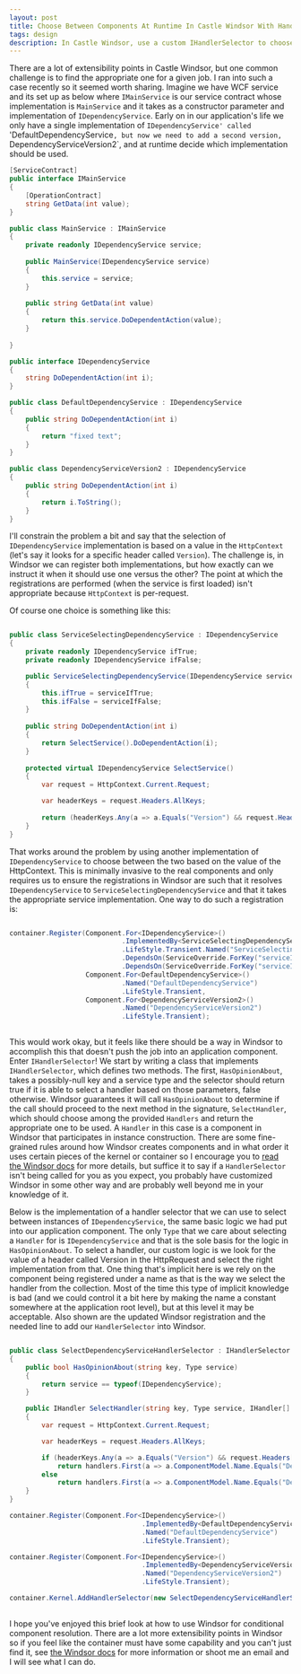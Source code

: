```yaml
---
layout: post
title: Choose Between Components At Runtime In Castle Windsor With Handler Selector
tags: design
description: In Castle Windsor, use a custom IHandlerSelector to choose between components at runtime in cases when you need to perform some kind of conditional component resolution, but both are eligible to be used in different cases. 
---
```

There are a lot of extensibility points in Castle Windsor, but one common challenge is to find the appropriate one for a given job.  I ran into such a case recently so it seemed worth sharing.  Imagine we have  WCF service and its set up as below where `IMainService` is our service contract whose implementation is `MainService` and it takes as a constructor parameter and implementation of `IDependencyService`.  Early on in our application's life we only have a single implementation of `IDependencyService' called `'DefaultDependencyService`, but now we need to add a second version, `DependencyServiceVersion2`, and at runtime decide which implementation should be used.  

````c#
[ServiceContract]
public interface IMainService
{
    [OperationContract]
    string GetData(int value);
}

public class MainService : IMainService
{
	private readonly IDependencyService service;
	
	public MainService(IDependencyService service)
	{
		this.service = service;
	}
		
    public string GetData(int value)
	{
		return this.service.DoDependentAction(value);
	}
	
}

public interface IDependencyService
{
    string DoDependentAction(int i);
}

public class DefaultDependencyService : IDependencyService
{
    public string DoDependentAction(int i)
    {
		return "fixed text";
    }        
}

public class DependencyServiceVersion2 : IDependencyService
{
    public string DoDependentAction(int i)
    {
        return i.ToString();
    }
}

````

I'll constrain the problem a bit and say that the selection of `IDependencyService` implementation is based on a value in the `HttpContext` (let's say it looks for a specific header called `Version`).  The challenge is, in Windsor we can register both implementations, but how exactly can we instruct it when it should use one versus the other?  The point at which the registrations are performed (when the service is first loaded) isn't appropriate because `HttpContext` is per-request.  

Of course one choice is something like this:

````c#

public class ServiceSelectingDependencyService : IDependencyService
{
	private readonly IDependencyService ifTrue;
	private readonly IDependencyService ifFalse;

	public ServiceSelectingDependencyService(IDependencyService serviceIfTrue, IDependencyService serviceIfFalse)
	{
		this.ifTrue = serviceIfTrue;
		this.ifFalse = serviceIfFalse;
	}
	
	public string DoDependentAction(int i)
	{
		return SelectService().DoDependentAction(i);
	}
	
	protected virtual IDependencyService SelectService()
	{
		var request = HttpContext.Current.Request;

        var headerKeys = request.Headers.AllKeys;
						
        return (headerKeys.Any(a => a.Equals("Version") && request.Headers[a].Equals("v2"))) ? this.ifTrue : this.ifFalse;			
	}
}

````

That works around the problem by using another implementation of `IDependencyService` to choose between the two based on the value of the HttpContext.  This is minimally invasive to the real components and only requires us to ensure the registrations in Windsor are such that it resolves `IDependencyService` to `ServiceSelectingDependencyService` and that it takes the appropriate service implementation.  One way to do such a registration is:

````c#

container.Register(Component.For<IDependencyService>()
                            .ImplementedBy<ServiceSelectingDependencyService>()
                            .LifeStyle.Transient.Named("ServiceSelectingDependencyService")
                            .DependsOn(ServiceOverride.ForKey("serviceIfFalse").Eq("DefaultDependencyService"))
                            .DependsOn(ServiceOverride.ForKey("serviceIfTrue").Eq("DependencyServiceVersion2")),
                   Component.For<DefaultDependencyService>()
                            .Named("DefaultDependencyService")
                            .LifeStyle.Transient,
                   Component.For<DependencyServiceVersion2>()                                            
                            .Named("DependencyServiceVersion2")
                            .LifeStyle.Transient);
							
````

This would work okay, but it feels like there should be a way in Windsor to accomplish this that doesn't push the job into an application component.  Enter `IHandlerSelector`!   We start by writing a class that implements `IHandlerSelector`, which defines two methods.  The first, `HasOpinionAbout`, takes a possibly-null key and a service type and the selector should return true if it is able to select a handler based on those parameters, false otherwise.  Windsor guarantees it will call `HasOpinionAbout` to determine if the call should proceed to the next method in the signature, `SelectHandler`, which should choose among the provided `Handlers` and return the appropriate one to be used.  A `Handler` in this case is a component in Windsor that participates in instance construction.  There are some fine-grained rules around how Windsor creates components and in what order it uses certain pieces of the kernel or container so I encourage you to <a href="http://docs.castleproject.org/Windsor.Handler-Selectors.ashx">read the Windsor docs</a> for more details, but suffice it to say if a `HandlerSelector` isn't being called for you as you expect, you probably have customized Windsor in some other way and are probably well beyond me in your knowledge of it.  

Below is the implementation of a handler selector that we can use to select between instances of `IDependencyService`, the same basic logic we had put into our application component.  The only `Type` that we care about selecting a `Handler` for is `IDependencyService` and that is the sole basis for the logic in `HasOpinionAbout`.  To select a handler, our custom logic is we look for the value of a header called Version in the HttpRequest and select the right implementation from that.  One thing that's implicit here is we rely on the component being registered under a name as that is the way we select the handler from the collection.  Most of the time this type of implicit knowledge is bad (and we could control it a bit here by making the name a constant somewhere at the application root level), but at this level it may be acceptable.   Also shown are the updated Windsor registration and the needed line to add our `HandlerSelector` into Windsor. 

````c#

public class SelectDependencyServiceHandlerSelector : IHandlerSelector
{
    public bool HasOpinionAbout(string key, Type service)
    {
        return service == typeof(IDependencyService);
    }

    public IHandler SelectHandler(string key, Type service, IHandler[] handlers)
    {
        var request = HttpContext.Current.Request;

        var headerKeys = request.Headers.AllKeys;

        if (headerKeys.Any(a => a.Equals("Version") && request.Headers[a].Equals("v2")))
            return handlers.First(a => a.ComponentModel.Name.Equals("DependencyServiceVersion2"));
        else
            return handlers.First(a => a.ComponentModel.Name.Equals("DefaultDependencyService"));
    }
}  

container.Register(Component.For<IDependencyService>()
                                 .ImplementedBy<DefaultDependencyService>()
                                 .Named("DefaultDependencyService")
                                 .LifeStyle.Transient);

container.Register(Component.For<IDependencyService>()
                                 .ImplementedBy<DependencyServiceVersion2>()
                                 .Named("DependencyServiceVersion2")
                                 .LifeStyle.Transient);                       	

container.Kernel.AddHandlerSelector(new SelectDependencyServiceHandlerSelector());			
					 
````

I hope you've enjoyed this brief look at how to use Windsor for conditional component resolution.  There are a lot more extensibility points in Windsor so if you feel like the container must have some capability and you can't just find it, see <a href="http://docs.castleproject.org/Windsor.MainPage.ashx">the Windsor docs</a> for more information or shoot me an email and I will see what I can do. 
